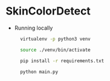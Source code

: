 # SkinColorDetect

* Running locally
    ```bash
      virtualenv -p python3 venv
    
      source ./venv/bin/activate
    
      pip install -r requirements.txt
    
      python main.py
    ```
